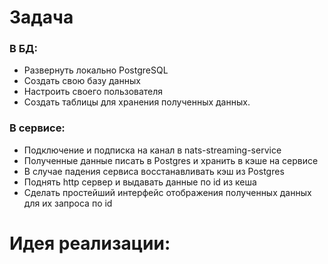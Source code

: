 # Задача
### В БД:
- Развернуть локально PostgreSQL
- Создать свою базу данных
- Настроить своего пользователя
- Создать таблицы для хранения полученных данных.
### В сервисе:
-  Подключение и подписка на канал в nats-streaming-service
-  Полученные данные писать в Postgres и хранить в кэше на сервисе
-  В случае падения сервиса восстанавливать кэш из Postgres
-  Поднять http сервер и выдавать данные по id из кеша
-  Сделать простейший интерфейс отображения полученных данных для их запроса по id

# Идея реализации:
